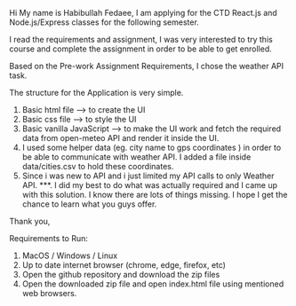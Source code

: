 Hi
My name is Habibullah Fedaee, I am applying for the CTD React.js and Node.js/Express classes for the following semester.

I read the requirements and assignment, I was very interested to try this course and complete the assignment in order to be able to get enrolled.

Based on the Pre-work Assignment Requirements, I chose the weather API task.

The structure for the Application is very simple. 
1. Basic html file --> to create the UI
2. Basic css file --> to style the UI
3. Basic vanilla JavaScript --> to make the UI work and fetch the required data from open-meteo API and render it inside the UI.
4. I used some helper data (eg. city name to gps coordinates ) in order to be able to communicate with weather API. I added a file inside data/cities.csv to hold these coordinates.
5. Since i was new to API and i just limited my API calls to only Weather API.
***. I did my best to do what was actually required and I came up with this solution. I know there are lots of things missing. I hope I get the chance to learn what you guys offer.

Thank you,


Requirements to Run:
1. MacOS / Windows / Linux 
2. Up to date internet browser (chrome, edge, firefox, etc)
3. Open the github repository and download the zip files
4. Open the downloaded zip file and open index.html file using mentioned web browsers.


